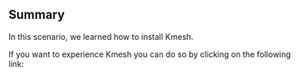 ## Summary

In this scenario, we learned how to install Kmesh.

If you want to experience Kmesh you can do so by clicking on the following link:
